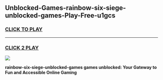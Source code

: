 
## Unblocked-Games-rainbow-six-siege-unblocked-games-Play-Free-u1gcs
<h3>
<a href="https://premium76.site?title=rainbow-six-siege-unblocked-games&ref=24M">CLICK TO PLAY</a></h3>
<hr>

<h3>
<a href="https://premium76.site?title=rainbow-six-siege-unblocked-games&ref=24M">CLICK 2 PLAY</a>
  
</h3>

<a href="https://premium76.site?title=rainbow-six-siege-unblocked-games&ref=24M"><img src="https://clearcache.store/games.png"></a>


**rainbow-six-siege-unblocked-games games unblocked: Your Gateway to Fun and Accessible Online Gaming**
